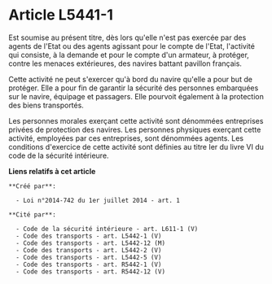 # Article L5441-1

Est soumise au présent titre, dès lors qu'elle n'est pas exercée par des agents de l'Etat ou des agents agissant pour le
compte de l'Etat, l'activité qui consiste, à la demande et pour le compte d'un armateur, à protéger, contre les menaces
extérieures, des navires battant pavillon français.

Cette activité ne peut s'exercer qu'à bord du navire qu'elle a pour but de protéger. Elle a pour fin de garantir la sécurité
des personnes embarquées sur le navire, équipage et passagers. Elle pourvoit également à la protection des biens transportés.

Les personnes morales exerçant cette activité sont dénommées entreprises privées de protection des navires. Les personnes
physiques exerçant cette activité, employées par ces entreprises, sont dénommées agents. Les conditions d'exercice de cette
activité sont définies au titre Ier du livre VI du code de la sécurité intérieure.

**Liens relatifs à cet article**

	**Créé par**:

	  - Loi n°2014-742 du 1er juillet 2014 - art. 1

	**Cité par**:

	  - Code de la sécurité intérieure - art. L611-1 (V)
	  - Code des transports - art. L5442-1 (V)
	  - Code des transports - art. L5442-12 (M)
	  - Code des transports - art. L5442-2 (V)
	  - Code des transports - art. L5442-5 (V)
	  - Code des transports - art. R5442-1 (V)
	  - Code des transports - art. R5442-12 (V)

